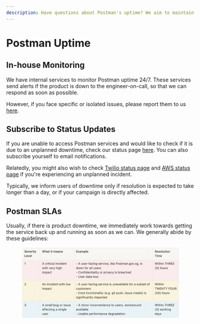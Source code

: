 ```yaml
---
description: Have questions about Postman's uptime? We aim to maintain uptime of >99.5%.
---
```


# Postman Uptime

## In-house Monitoring

We have internal services to monitor Postman uptime 24/7. These services send alerts if the product is down to the engineer-on-call, so that we can respond as soon as possible.

However, if you face specific or isolated issues, please report them to us [here](https://go.gov.sg/postman-contact-us).&#x20;

## Subscribe to Status Updates

If you are unable to access Postman services and would like to check if it is due to an unplanned downtime, check our status page [here](https://status.postman.gov.sg/). You can also subscribe yourself to email notifications.

Relatedly, you might also wish to check [Twilio status page](https://status.twilio.com/) and [AWS status page](https://status.aws.amazon.com/) if you're experiencing an unplanned incident.

Typically, we inform users of downtime only if resolution is expected to take longer than a day, or if your campaign is directly affected.

## Postman SLAs

Usually, if there is product downtime, we immediately work towards getting the service back up and running as soon as we can. We generally abide by these guidelines:

<figure><img src="../.gitbook/assets/image.png" alt=""><figcaption></figcaption></figure>

##
